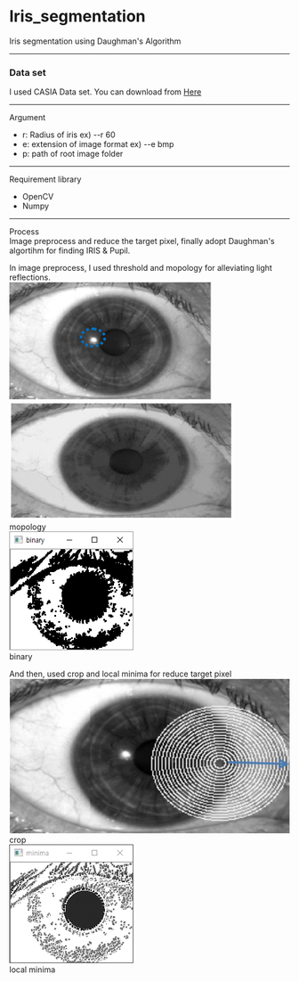 # Iris_segmentation
Iris segmentation using Daughman's Algorithm

---
### Data set  
I used CASIA Data set. You can download from [Here](http://www.cbsr.ia.ac.cn/IrisDatabase/irisdatabase.php)

---
Argument  
- r: Radius of iris ex) --r 60
- e: extension of image format ex) --e bmp
- p: path of root image folder 

---
Requirement library
- OpenCV
- Numpy
---

Process  
Image preprocess and reduce the target pixel, finally adopt Daughman's algortihm for finding IRIS & Pupil.  

In image preprocess, I used threshold and mopology for alleviating light reflections.  
![before](./image/mopology_1.png)  ![after](./image/mopology_2.png)  
mopology  
![binary](./image/binary.png)  
binary

And then, used crop and local minima for reduce target pixel  
![crop](./image/crop_image.png)  
crop  
![local_minima](./image/local_minima.png)  
local minima

